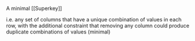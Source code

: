 A minimal [[Superkey]]

i.e. any set of columns that have a unique combination of values in each row, with the additional constraint that removing any column could produce duplicate combinations of values (minimal)